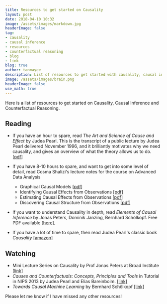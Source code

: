 ```yaml
---
title: Resources to get started on Causality 
layout: post
date: 2018-04-10 10:32
image: /assets/images/markdown.jpg
headerImage: false
tag: 
- causality
- causal inference
- resources
- counterfactual reasoning
- blog
- link
blog: true
author: tanmayee
description: List of resources to get started with causality, causal inference and counterfactual reasoning
image: /assets/images/brain.png
headerImage: false
use_math: true
---
```


Here is a list of resources to get started on Causality, Causal Inference and Counterfactual 
Reasoning. 

## Reading
* If you have an hour to spare, read *The Art and Science of Cause and Effect* by Judea Pearl. 
This is the transcript of a public lecture by Judea Pearl 
delivered November 1996, and it brilliantly motivates why we need
causality, and gives an overview of what the theory 
allows us to do.  [[pdf]](http://bayes.cs.ucla.edu/BOOK-2K/causality2-epilogue.pdf)

* If you have 8-10 hours to spare, and want to get into some level of detail, read Cosma Shalizi's lecture notes for the course on Advanced Data Analysis
    - Graphical Causal Models [[pdf]](http://www.stat.cmu.edu/~cshalizi/uADA/12/lectures/ch22.pdf)
    - Identifying Causal Effects from Observations [[pdf]](http://www.stat.cmu.edu/~cshalizi/uADA/12/lectures/ch23.pdf)
    - Estimating Causal Effects from Observations [[pdf]](http://www.stat.cmu.edu/~cshalizi/uADA/12/lectures/ch24.pdf)
    - Discovering Causal Structure from Observations [[pdf]](http://www.stat.cmu.edu/~cshalizi/uADA/12/lectures/ch25.pdf)

* If you want to understand Causality in depth, read *Elements of Causal Inference* by Jonas Peters, Dominik Janzing, Bernhard Schölkopf.
Free PDF available [[here].](https://mitpress.mit.edu/books/elements-causal-inference)

* If you have a lot of time to spare, then read Judea Pearl's classic book 
*Causality* [[amazon]](https://www.amazon.in/Causality-Judea-Pearl/dp/052189560X)

## Watching
* Mini Lecture Series on Causality by Prof Jonas Peters at Broad Institute [[link]](https://youtu.be/zvrcyqcN9Wo)
* *Causes and Counterfactuals: Concepts, Principles and Tools* in Tutorial in NIPS 2013 
by Judea Pearl and Elias Bareinboim. [[link]](https://youtu.be/yksduYxEusQ)
* *Towards Causal Machine Learning* by Bernhard Schölkopf [[link]](https://www.youtube.com/watch?v=ooeRlw3U2zU&t=1s)

Please let me know if I have missed any other resources!